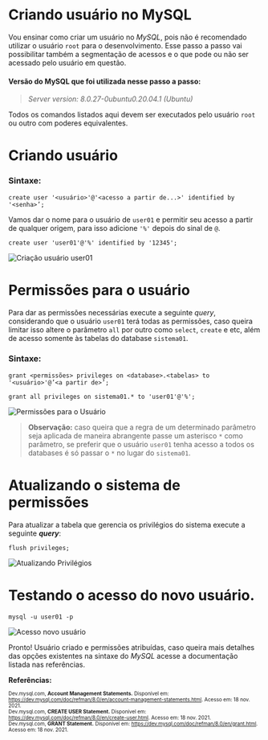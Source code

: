 # Criando usuário no MySQL

Vou ensinar como criar um usuário no *MySQL*, pois não é recomendado utilizar o usuário ````root```` para o desenvolvimento. Esse passo a passo vai possibilitar também a segmentação de acessos e o que pode ou não ser acessado pelo usuário em questão.

#### Versão do MySQL que foi utilizada nesse passo a passo: 
> *Server version: 8.0.27-0ubuntu0.20.04.1 (Ubuntu)*

Todos os comandos listados aqui devem ser executados pelo usuário ````root```` ou outro com poderes equivalentes.

# Criando usuário

### Sintaxe: 

````
create user '<usuário>'@'<acesso a partir de...>' identified by '<senha>’; 
````

Vamos dar o nome para o usuário de ````user01```` e permitir seu acesso a partir de qualquer origem, para isso adicione ````'%'```` depois do sinal de ````@````.

````
create user 'user01'@'%' identified by '12345';
````

![Criação usuário user01](https://drive.google.com/uc?export=view&id=1MZ5LD4yfsgxkXHvHnHlh3my83tRcxpv3)

# Permissões para o usuário

Para dar as permissões necessárias execute a seguinte *query*, considerando que o usuário ````user01```` terá todas as permissões, caso queira limitar isso altere o parâmetro ````all```` por outro como ````select````, ````create```` e etc, além de acesso somente às tabelas do database ````sistema01````.

### Sintaxe: 

````
grant <permissões> privileges on <database>.<tabelas> to '<usuário>'@’<a partir de>’;
````

````
grant all privileges on sistema01.* to 'user01'@'%';
````

![Permissões para o Usuário](https://drive.google.com/uc?export=view&id=1Ma3YpSIa0bVv9VTm73izyExp4-XYJcgS)

> **Observação:** caso queira que a regra de um determinado parâmetro seja aplicada de maneira abrangente passe um asterisco ````*```` como parâmetro, se preferir que o usuário ````user01```` tenha acesso a todos os databases é só passar o ````*```` no lugar do ````sistema01````. 

# Atualizando o sistema de permissões

Para atualizar a tabela que gerencia os privilégios do sistema execute a seguinte ***query***:

````
flush privileges;
````

![Atualizando Privilégios](https://drive.google.com/uc?export=view&id=1Md0pjJMA0aWkgdjfGac89WZcuMt9_Cxb)

# Testando o acesso do novo usuário.

````
mysql -u user01 -p
````

![Acesso novo usuário](https://drive.google.com/uc?export=view&id=1Mgd9T4aRRxZ6vH9yWO8i7OnCztYQK9bI)

Pronto! Usuário criado e permissões atribuídas, caso queira mais detalhes das opções existentes na sintaxe do *MySQL* acesse a documentação listada nas referências. 

**Referências:**  <br/><font size="1">  <br/>Dev.mysql.com, **Account Management Statements.** Disponível em: <https://dev.mysql.com/doc/refman/8.0/en/account-management-statements.html>. Acesso em: 18 nov. 2021.  <br/>Dev.mysql.com, **CREATE USER Statement.** Disponível em: <https://dev.mysql.com/doc/refman/8.0/en/create-user.html>. Acesso em: 18 nov. 2021.  <br/>Dev.mysql.com, **GRANT Statement.** Disponível em: <https://dev.mysql.com/doc/refman/8.0/en/grant.html>. Acesso em: 18 nov. 2021.  <br/></font>
